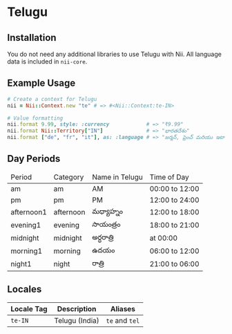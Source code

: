 <!-- This file has been generated. Source: languages/_template.md.erb -->

# Telugu

## Installation

You do not need any additional libraries to use Telugu with Nii.
All language data is included in `nii-core`.

## Example Usage

``` ruby
# Create a context for Telugu
nii = Nii::Context.new "te" # => #<Nii::Context:te-IN>

# Value formatting
nii.format 9.99, style: :currency            # => "₹9.99"
nii.format Nii::Territory["IN"]              # => "భారతదేశం"
nii.format ["de", "fr", "it"], as: :language # => "జర్మన్, ఫ్రెంచ్ మరియు ఇటాలియన్"
```

## Day Periods


<table>
  <thead>
    <tr>
      <td>Period</td>
      <td>Category</td>
      <td>Name in Telugu</td>
      <td>Time of Day</td>
    </tr>
  </thead>
  <tbody>
    <tr>
      <td>am</td>
      <td>am</td>
      <td>AM</td>
      <td>00:00 to 12:00</td>
    </tr>
    <tr>
      <td>pm</td>
      <td>pm</td>
      <td>PM</td>
      <td>12:00 to 24:00</td>
    </tr>
    <tr>
      <td>afternoon1</td>
      <td>afternoon</td>
      <td>మధ్యాహ్నం</td>
      <td>12:00 to 18:00</td>
    </tr>
    <tr>
      <td>evening1</td>
      <td>evening</td>
      <td>సాయంత్రం</td>
      <td>18:00 to 21:00</td>
    </tr>
    <tr>
      <td>midnight</td>
      <td>midnight</td>
      <td>అర్ధరాత్రి</td>
      <td>at 00:00</td>
    </tr>
    <tr>
      <td>morning1</td>
      <td>morning</td>
      <td>ఉదయం</td>
      <td>06:00 to 12:00</td>
    </tr>
    <tr>
      <td>night1</td>
      <td>night</td>
      <td>రాత్రి</td>
      <td>21:00 to 06:00</td>
    </tr>
  </tbody>
</table>



## Locales

<table>
  <thead>
    <tr>
      <th>Locale Tag</th>
      <th>Description</th>
      <th>Aliases</th>
    </tr>
  </thead>
  <tbody>
    <tr>
      <td><code>te-IN</code></td>
      <td>Telugu (India)</td>
      <td><code>te</code> and <code>tel</code></td>
    </tr>
  </tbody>
</table>

